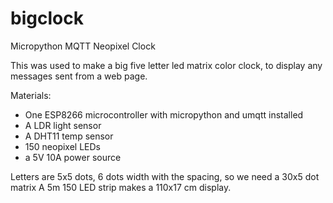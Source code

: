 # bigclock
Micropython MQTT Neopixel Clock

This was used to make a big five letter led matrix color clock, to display any messages sent from a web page.

Materials:
* One ESP8266 microcontroller with micropython and umqtt installed
* A LDR light sensor
* A DHT11 temp sensor
* 150 neopixel LEDs
* a 5V 10A power source

Letters are 5x5 dots, 6 dots width with the spacing, so we need a 30x5 dot matrix 
A 5m 150 LED strip makes a 110x17 cm display.
